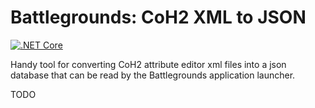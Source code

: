 # Battlegrounds: CoH2 XML to JSON

[![.NET Core](https://github.com/BattlegroundsCoH/coh2-xml-json/actions/workflows/dotnetcore.yml/badge.svg)](https://github.com/BattlegroundsCoH/coh2-xml-json/actions/workflows/dotnetcore.yml)

Handy tool for converting CoH2 attribute editor xml files into a json database that can be read by the Battlegrounds application launcher.

TODO

